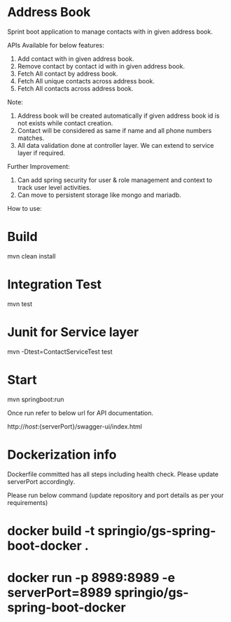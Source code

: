 # Address Book
Sprint boot application to manage contacts with in given address book.

APIs Available for below features:

1. Add contact with in given address book.
2. Remove contact by contact id with in given address book.
3. Fetch All contact by address book.
4. Fetch All unique contacts across address book.
5. Fetch All contacts across address book.

Note: 

1. Address book will be created automatically if given address book id is not exists while contact creation.
2. Contact will be considered as same if name and all phone numbers matches.
3. All data validation done at controller layer. We can extend to service layer if required.

Further Improvement:

1. Can add spring security for user & role management and context to track user level activities.
2. Can move to persistent storage like mongo and mariadb.

How to use:

# Build
mvn clean install

# Integration Test
mvn test

# Junit for Service layer

mvn -Dtest=ContactServiceTest test

# Start
mvn springboot:run

Once run refer to below url for API documentation.

http://${host}:${serverPort}/swagger-ui/index.html

# Dockerization info

Dockerfile committed has all steps including health check. Please update serverPort accordingly.

Please run below command (update repository and port details as per your requirements)

# docker build -t springio/gs-spring-boot-docker .
# docker run -p 8989:8989 -e serverPort=8989 springio/gs-spring-boot-docker 


